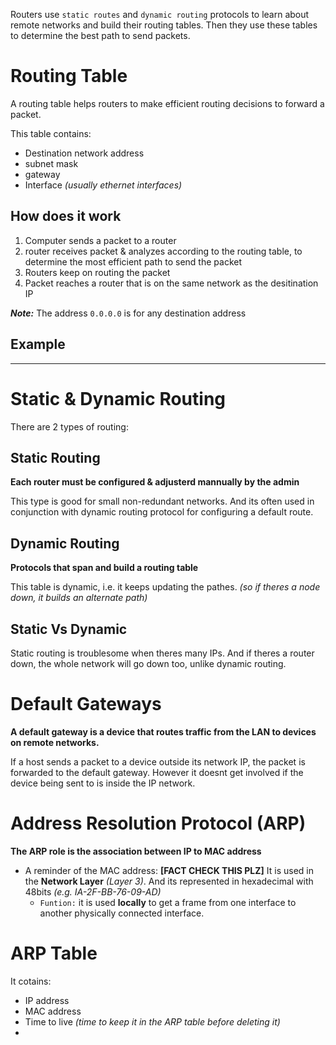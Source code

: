 Routers use `static routes` and `dynamic routing` protocols to learn about remote networks and build their routing tables.
Then they use these tables to determine the best path to send packets. 

# Routing Table
A routing table helps routers to make efficient routing decisions to forward a packet.

This table contains:
- Destination network address
- subnet mask
- gateway
- Interface _(usually ethernet interfaces)_

## How does it work
1. Computer sends a packet to a router
2. router receives packet & analyzes according to the routing table, to determine the most efficient path to send the packet
3. Routers keep on routing the packet
4. Packet reaches a router that is on the same network as the desitination IP

**_Note:_** The address `0.0.0.0` is for any destination address

## Example

---

# Static & Dynamic Routing
There are 2 types of routing:

## Static Routing
**Each router must be configured & adjusterd mannually by the admin**

This type is good for small non-redundant networks. And its often used in conjunction with dynamic routing protocol for configuring a default route.

## Dynamic Routing
**Protocols that span and build a routing table**

This table is dynamic, i.e. it keeps updating the pathes. _(so if theres a node down, it builds an alternate path)_

## Static Vs Dynamic
Static routing is troublesome when theres many IPs. And if theres a router down, the whole network will go down too, unlike dynamic routing.

# Default Gateways
**A default gateway is a device that routes traffic from the LAN to devices on remote networks.**

If a host sends a packet to a device outside its network IP, the packet is forwarded to the default gateway. However it doesnt get involved if the device being sent to is inside the IP network.

# Address Resolution Protocol (ARP)
**The ARP role is the association between IP to MAC address**

- A reminder of the MAC address: **[FACT CHECK THIS PLZ]**
	It is used in the **Network Layer** _(Layer 3)_. And its represented in hexadecimal with 48bits _(e.g. IA-2F-BB-76-09-AD)_
	- `Funtion:` it is used **locally** to get a frame from one interface to another physically connected interface.

# ARP Table
It cotains:
- IP address
- MAC address 
- Time to live _(time to keep it in the ARP table before deleting it)_
- 